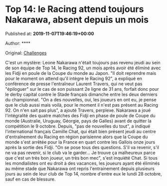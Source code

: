 
# Top 14: le Racing attend toujours Nakarawa, absent depuis un mois

Published at: **2019-11-07T19:46:19+00:00**

Author: ****

Original: [Challenges](https://www.challenges.fr/sport/top-14-le-racing-attend-toujours-nakarawa-absent-depuis-un-mois_683727)

C'est un mystère: Leone Nakarawa n'était toujours pas revenu jeudi au sein de son équipe de Top 14, le Racing 92, un mois après avoir été éliminé avec les Fidji en poule de la Coupe du monde au Japon.
"Il doit reprendre mais pour le moment on attend qu'il intègre le Racing 92", a expliqué en conférence de presse l'entraîneur Laurent Travers, qui ne veut pas "épiloguer" sur le cas de son puissant 2e ligne de 31 ans, forfait donc pour le derby capital contre le Stade français dimanche entre les deux derniers du championnat.
"On a des nouvelles, oui, les joueurs en ont eu, je pense que le club aussi mais voilà, pour le moment il n'est pas présent au Racing 92. On n'en sait pas plus", a ajouté Travers, perplexe.
Nakarawa a joué l'intégralité des quatre matches des Fidji en phase de poule de Coupe du monde (Australie, Uruguay, Géorgie, pays de Galles) avant de quitter la compétition le 9 octobre.
Depuis, "pas de nouvelles du tout", a indiqué l'international français Camille Chat, qui était bien présent jeudi au centre d'entraînement du Racing en région parisienne alors que la Coupe du monde s'est arrêtée pour la France en quart contre les Gallois onze jours après la sortie des Fidji.
"On se pose tous des questions. S'il va revenir, s'il ne va pas revenir, si le club va le garder... Je trouve ça malheureux parce que c'est un très bon joueur, un très bon mec", s'est inquiété Chat.
Si tous les mondialistes ont eu droit à des vacances, les joueurs ayant été éliminés au même stade que Nakarawa ont repris l'entrainement depuis plusieurs jours au sein de leur club de Top 14, nombre d'entre eux le lundi 28 octobre, sauf en cas de blessure.
